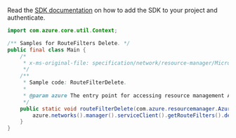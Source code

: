 Read the [SDK documentation](https://github.com/Azure/azure-sdk-for-java/blob/azure-resourcemanager_2.14.0/sdk/resourcemanager/azure-resourcemanager/README.md) on how to add the SDK to your project and authenticate.

```java
import com.azure.core.util.Context;

/** Samples for RouteFilters Delete. */
public final class Main {
    /*
     * x-ms-original-file: specification/network/resource-manager/Microsoft.Network/stable/2021-05-01/examples/RouteFilterDelete.json
     */
    /**
     * Sample code: RouteFilterDelete.
     *
     * @param azure The entry point for accessing resource management APIs in Azure.
     */
    public static void routeFilterDelete(com.azure.resourcemanager.AzureResourceManager azure) {
        azure.networks().manager().serviceClient().getRouteFilters().delete("rg1", "filterName", Context.NONE);
    }
}
```
